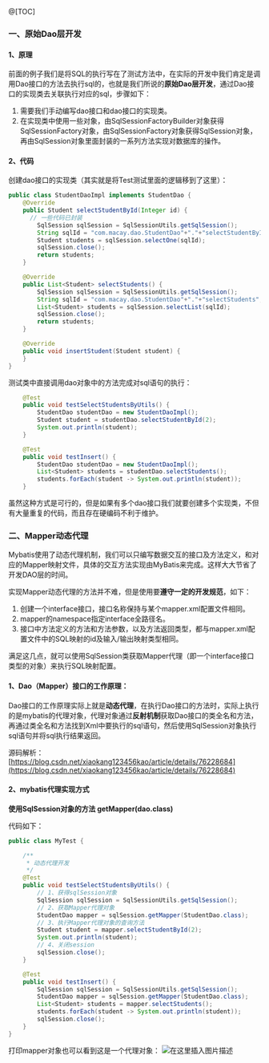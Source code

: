 @[TOC]

### 一、原始Dao层开发
#### 1、原理
前面的例子我们是将SQL的执行写在了测试方法中，在实际的开发中我们肯定是调用Dao接口的方法去执行sql的，也就是我们所说的**原始Dao层开发**，通过Dao接口的实现类去关联执行对应的sql，步骤如下：

 1. 需要我们手动编写dao接口和dao接口的实现类。
 2. 在实现类中使用一些对象，由SqlSessionFactoryBuilder对象获得SqlSessionFactory对象，由SqlSessionFactory对象获得SqlSession对象，再由SqlSession对象里面封装的一系列方法实现对数据库的操作。

#### 2、代码
创建dao接口的实现类（其实就是将Test测试里面的逻辑移到了这里）：
```java
public class StudentDaoImpl implements StudentDao {
    @Override
    public Student selectStudentById(Integer id) {
      // 一些代码已封装
        SqlSession sqlSession = SqlSessionUtils.getSqlSession();
        String sqlId = "com.macay.dao.StudentDao"+"."+"selectStudentById";
        Student students = sqlSession.selectOne(sqlId);
        sqlSession.close();
        return students;
    }

    @Override
    public List<Student> selectStudents() {
        SqlSession sqlSession = SqlSessionUtils.getSqlSession();
        String sqlId = "com.macay.dao.StudentDao"+"."+"selectStudents";
        List<Student> students = sqlSession.selectList(sqlId);
        sqlSession.close();
        return students;
    }

    @Override
    public void insertStudent(Student student) {
    }
}
```
测试类中直接调用dao对象中的方法完成对sql语句的执行：

```java
    @Test
    public void testSelectStudentsByUtils() {
        StudentDao studentDao = new StudentDaoImpl();
        Student student = studentDao.selectStudentById(2);
        System.out.println(student);
    }

    @Test
    public void testInsert() {
        StudentDao studentDao = new StudentDaoImpl();
        List<Student> students = studentDao.selectStudents();
        students.forEach(student -> System.out.println(student));
    }
```
虽然这种方式是可行的，但是如果有多个dao接口我们就要创建多个实现类，不但有大量重复的代码，而且存在硬编码不利于维护。

### 二、Mapper动态代理
Mybatis使用了动态代理机制，我们可以只编写数据交互的接口及方法定义，和对应的Mapper映射文件，具体的交互方法实现由MyBatis来完成。这样大大节省了开发DAO层的时间。


实现Mapper动态代理的方法并不难，但是使用要**遵守一定的开发规范**，如下：

 1. 创建一个interface接口，接口名称保持与某个mapper.xml配置文件相同。
 2. mapper的namespace指定interface全路径名。
 3. 接口中方法定义的方法和方法参数，以及方法返回类型，都与mapper.xml配置文件中的SQL映射的id及输入/输出映射类型相同。

满足这几点，就可以使用SqlSession类获取Mapper代理（即一个interface接口类型的对象）来执行SQL映射配置。

#### 1、Dao（Mapper）接口的工作原理：
Dao接口的工作原理实际上就是**动态代理**，在执行Dao接口的方法时，实际上执行的是mybatis的代理对象，代理对象通过**反射机制**获取Dao接口的类全名和方法，再通过类全名和方法找到Xml中要执行的sql语句，然后使用SqlSession对象执行sql语句并将sql执行结果返回。

源码解析：[https://blog.csdn.net/xiaokang123456kao/article/details/76228684](https://blog.csdn.net/xiaokang123456kao/article/details/76228684)
#### 2、mybatis代理实现方式
**使用SqlSession对象的方法 getMapper(dao.class)**

代码如下：

```java
public class MyTest {

    /**
     * 动态代理开发
     */
    @Test
    public void testSelectStudentsByUtils() {
        // 1、获得sqlSession对象
        SqlSession sqlSession = SqlSessionUtils.getSqlSession();
        // 2、获取Mapper代理对象
        StudentDao mapper = sqlSession.getMapper(StudentDao.class);
        // 3、执行Mapper代理对象的查询方法
        Student student = mapper.selectStudentById(2);
        System.out.println(student);
        // 4、关闭session
        sqlSession.close();
    }

    @Test
    public void testInsert() {
        SqlSession sqlSession = SqlSessionUtils.getSqlSession();
        StudentDao mapper = sqlSession.getMapper(StudentDao.class);
        List<Student> students = mapper.selectStudents();
        students.forEach(student -> System.out.println(student));
        sqlSession.close();
    }
}
```
打印mapper对象也可以看到这是一个代理对象：
![在这里插入图片描述](https://img-blog.csdnimg.cn/20210503180218783.png?x-oss-process=image/watermark,type_ZmFuZ3poZW5naGVpdGk,shadow_10,text_aHR0cHM6Ly9ibG9nLmNzZG4ubmV0L3dlaXhpbl80NDA3NTk2Mw==,size_16,color_FFFFFF,t_70)
